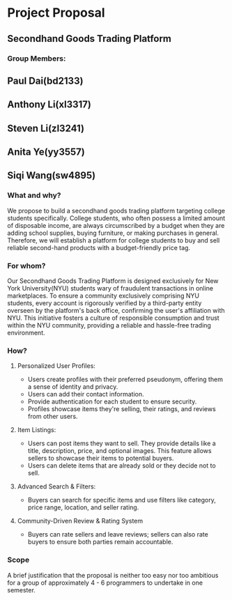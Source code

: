 # Project Proposal

## Secondhand Goods Trading Platform

### Group Members: 
## Paul Dai(bd2133)
## Anthony Li(xl3317) 
## Steven Li(zl3241)
## Anita Ye(yy3557)
## Siqi Wang(sw4895)

### What and why?

We propose to build a secondhand goods trading platform targeting college students specifically. College students, who often possess a limited amount of disposable income, are always circumscribed by a budget when they are adding school supplies, buying furniture, or making purchases in general. Therefore, we will establish a platform for college students to buy and sell reliable second-hand products with a budget-friendly price tag.

### For whom?

Our Secondhand Goods Trading Platform is designed exclusively for New York University(NYU) students wary of fraudulent transactions in online marketplaces. To ensure a community exclusively comprising NYU students, every account is rigorously verified by a third-party entity overseen by the platform's back office, confirming the user's affiliation with NYU. This initiative fosters a culture of responsible consumption and trust within the NYU community, providing a reliable and hassle-free trading environment.

### How?

1. Personalized User Profiles:
    - Users create profiles with their preferred pseudonym, offering them a sense of identity and privacy.
    - Users can add their contact information. 
    - Provide authentication for each student to ensure security.
    - Profiles showcase items they're selling, their ratings, and reviews from other users.

2. Item Listings:
    - Users can post items they want to sell. They provide details like a title, description, price, and optional images. This feature allows sellers to showcase their items to potential buyers.
    - Users can delete items that are already sold or they decide not to sell.

3. Advanced Search & Filters:
    - Buyers can search for specific items and use filters like category, price range, location, and seller rating.

4. Community-Driven Review & Rating System
    - Buyers can rate sellers and leave reviews; sellers can also rate buyers to ensure both parties remain accountable. 


### Scope

A brief justification that the proposal is neither too easy nor too ambitious for a group of approximately 4 - 6 programmers to undertake in one semester.